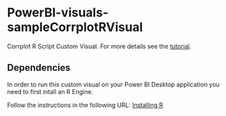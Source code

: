 # PowerBI-visuals-sampleCorrplotRVisual
Corrplot R Script Custom Visual. For more details see the [tutorial](https://github.com/Microsoft/PowerBI-visuals).

## Dependencies
In order to run this custom visual on your Power BI Desktop application you need to first intall an R Engine.

Follow the instructions in the following URL: [Installing R](https://powerbi.microsoft.com/en-us/documentation/powerbi-desktop-r-visuals/) 
